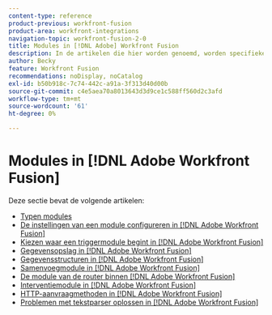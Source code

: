 ```yaml
---
content-type: reference
product-previous: workfront-fusion
product-area: workfront-integrations
navigation-topic: workfront-fusion-2-0
title: Modules in [!DNL Adobe] Workfront Fusion
description: In de artikelen die hier worden genoemd, worden specifieke modules en hun functionaliteit in [!DNL Adobe Workfront Fusion].
author: Becky
feature: Workfront Fusion
recommendations: noDisplay, noCatalog
exl-id: b50b918c-7c74-442c-a91a-3f313d40d00b
source-git-commit: c4e5aea70a8013643d3d9ce1c588ff560d2c3afd
workflow-type: tm+mt
source-wordcount: '61'
ht-degree: 0%

---
```


# Modules in [!DNL Adobe Workfront Fusion]

Deze sectie bevat de volgende artikelen:

* [Typen modules](../../workfront-fusion/modules/module-types.md)
* [De instellingen van een module configureren in [!DNL Adobe Workfront Fusion]](../../workfront-fusion/modules/configure-a-modules-settings.md)
* [Kiezen waar een triggermodule begint in [!DNL Adobe Workfront Fusion]](../../workfront-fusion/modules/choose-where-trigger-module-starts.md)
* [Gegevensopslag in [!DNL Adobe Workfront Fusion]](../../workfront-fusion/modules/data-stores.md)
* [Gegevensstructuren in [!DNL Adobe Workfront Fusion]](../../workfront-fusion/modules/data-structures.md)
* [Samenvoegmodule in [!DNL Adobe Workfront Fusion]](../../workfront-fusion/modules/aggregator-module.md)
* [De module van de router binnen [!DNL Adobe Workfront Fusion]](../../workfront-fusion/modules/router-module.md)
* [Interventiemodule in [!DNL Adobe Workfront Fusion]](../../workfront-fusion/modules/iterator-module.md)
* [HTTP-aanvraagmethoden in [!DNL Adobe Workfront Fusion]](../../workfront-fusion/modules/http-request-methods.md)
* [Problemen met tekstparser oplossen in [!DNL Adobe Workfront Fusion]](../../workfront-fusion/modules/text-parser-troubleshooting.md)
